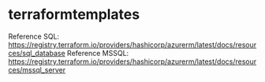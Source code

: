 # terraformtemplates

Reference SQL:   https://registry.terraform.io/providers/hashicorp/azurerm/latest/docs/resources/sql_database
Reference MSSQL: https://registry.terraform.io/providers/hashicorp/azurerm/latest/docs/resources/mssql_server

